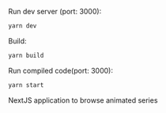 Run dev server (port: 3000):

```bash
yarn dev

```

Build:

```bash
yarn build

```

Run compiled code(port: 3000):

```bash
yarn start

```

NextJS application to browse animated series
